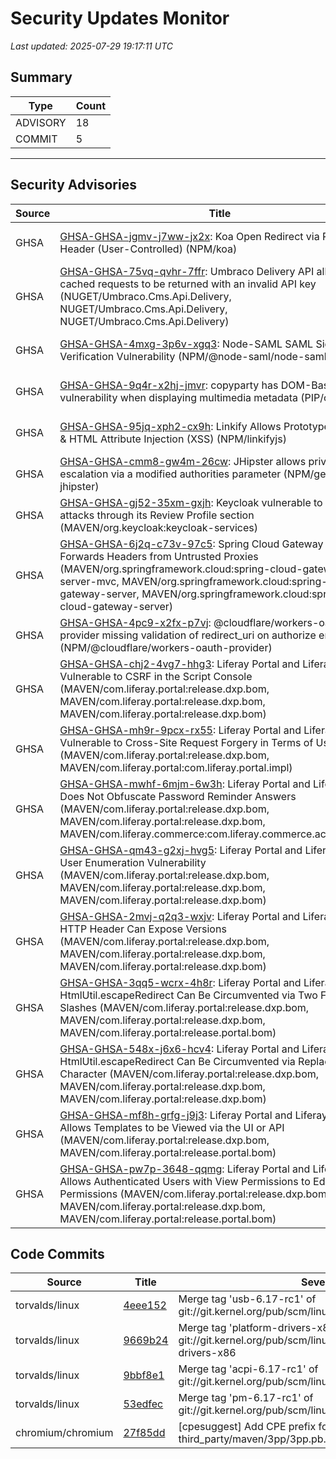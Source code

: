# Security Updates Monitor

*Last updated: 2025-07-29 19:17:11 UTC*

## Summary
| Type | Count |
|------|-------|
| ADVISORY | 18 |
| COMMIT | 5 |

---

## Security Advisories

| Source | Title | Severity | Date |
|--------|-------|----------|------|
| GHSA | [GHSA-GHSA-jgmv-j7ww-jx2x](https://github.com/advisories/GHSA-jgmv-j7ww-jx2x): Koa Open Redirect via Referrer Header (User-Controlled) (NPM/koa) | LOW (CVSS: 3.5) | 2025-07-29 |
| GHSA | [GHSA-GHSA-75vq-qvhr-7ffr](https://github.com/advisories/GHSA-75vq-qvhr-7ffr): Umbraco Delivery API allows for cached requests to be returned with an invalid API key (NUGET/Umbraco.Cms.Api.Delivery, NUGET/Umbraco.Cms.Api.Delivery, NUGET/Umbraco.Cms.Api.Delivery) | MODERATE (CVSS: 5.3) | 2025-07-29 |
| GHSA | [GHSA-GHSA-4mxg-3p6v-xgq3](https://github.com/advisories/GHSA-4mxg-3p6v-xgq3): Node-SAML SAML Signature Verification Vulnerability (NPM/@node-saml/node-saml) | CRITICAL (CVSS: 10.0) | 2025-07-28 |
| GHSA | [GHSA-GHSA-9q4r-x2hj-jmvr](https://github.com/advisories/GHSA-9q4r-x2hj-jmvr): copyparty has DOM-Based XSS vulnerability when displaying multimedia metadata (PIP/copyparty) | MODERATE (CVSS: 5.4) | 2025-07-28 |
| GHSA | [GHSA-GHSA-95jq-xph2-cx9h](https://github.com/advisories/GHSA-95jq-xph2-cx9h): Linkify Allows Prototype Pollution & HTML Attribute Injection (XSS) (NPM/linkifyjs) | HIGH (CVSS: 0.0) | 2025-07-26 |
| GHSA | [GHSA-GHSA-cmm8-gw4m-26cw](https://github.com/advisories/GHSA-cmm8-gw4m-26cw): JHipster allows privilege escalation via a modified authorities parameter (NPM/generator-jhipster) | LOW (CVSS: 2.9) | 2025-07-25 |
| GHSA | [GHSA-GHSA-gj52-35xm-gxjh](https://github.com/advisories/GHSA-gj52-35xm-gxjh): Keycloak vulnerable to phishing attacks through its Review Profile section (MAVEN/org.keycloak:keycloak-services) | MODERATE (CVSS: 5.4) | 2025-07-10 |
| GHSA | [GHSA-GHSA-6j2q-c73v-97c5](https://github.com/advisories/GHSA-6j2q-c73v-97c5): Spring Cloud Gateway Server Forwards Headers from Untrusted Proxies (MAVEN/org.springframework.cloud:spring-cloud-gateway-server-mvc, MAVEN/org.springframework.cloud:spring-cloud-gateway-server, MAVEN/org.springframework.cloud:spring-cloud-gateway-server) | HIGH (CVSS: 8.6) | 2025-05-30 |
| GHSA | [GHSA-GHSA-4pc9-x2fx-p7vj](https://github.com/advisories/GHSA-4pc9-x2fx-p7vj): @cloudflare/workers-oauth-provider missing validation of redirect_uri on authorize endpoint (NPM/@cloudflare/workers-oauth-provider) | MODERATE (CVSS: 0.0) | 2025-05-01 |
| GHSA | [GHSA-GHSA-chj2-4vg7-hhg3](https://github.com/advisories/GHSA-chj2-4vg7-hhg3): Liferay Portal and Liferay DXP Vulnerable to CSRF in the Script Console (MAVEN/com.liferay.portal:release.dxp.bom, MAVEN/com.liferay.portal:release.dxp.bom, MAVEN/com.liferay.portal:release.dxp.bom) | CRITICAL (CVSS: 9.7) | 2024-10-22 |
| GHSA | [GHSA-GHSA-mh9r-9pcx-rx55](https://github.com/advisories/GHSA-mh9r-9pcx-rx55): Liferay Portal and Liferay DXP Vulnerable to Cross-Site Request Forgery in Terms of Use Page (MAVEN/com.liferay.portal:release.dxp.bom, MAVEN/com.liferay.portal:com.liferay.portal.impl) | HIGH (CVSS: 8.8) | 2024-02-21 |
| GHSA | [GHSA-GHSA-mwhf-6mjm-6w3h](https://github.com/advisories/GHSA-mwhf-6mjm-6w3h): Liferay Portal and Liferay DXP Does Not Obfuscate Password Reminder Answers (MAVEN/com.liferay.portal:release.dxp.bom, MAVEN/com.liferay.portal:release.dxp.bom, MAVEN/com.liferay.commerce:com.liferay.commerce.account.web) | MODERATE (CVSS: 6.3) | 2024-02-21 |
| GHSA | [GHSA-GHSA-qm43-g2xj-hvg5](https://github.com/advisories/GHSA-qm43-g2xj-hvg5): Liferay Portal and Liferay DXP User Enumeration Vulnerability (MAVEN/com.liferay.portal:release.dxp.bom, MAVEN/com.liferay.portal:release.dxp.bom, MAVEN/com.liferay.portal:release.dxp.bom) | MODERATE (CVSS: 5.3) | 2024-02-20 |
| GHSA | [GHSA-GHSA-2mvj-q2q3-wxjv](https://github.com/advisories/GHSA-2mvj-q2q3-wxjv): Liferay Portal and Liferay DXP HTTP Header Can Expose Versions (MAVEN/com.liferay.portal:release.dxp.bom, MAVEN/com.liferay.portal:release.dxp.bom, MAVEN/com.liferay.portal:release.dxp.bom) | MODERATE (CVSS: 5.3) | 2024-02-20 |
| GHSA | [GHSA-GHSA-3qq5-wcrx-4h8r](https://github.com/advisories/GHSA-3qq5-wcrx-4h8r): Liferay Portal and Liferay DXP's HtmlUtil.escapeRedirect Can Be Circumvented via Two Forward Slashes (MAVEN/com.liferay.portal:release.dxp.bom, MAVEN/com.liferay.portal:release.dxp.bom, MAVEN/com.liferay.portal:release.portal.bom) | MODERATE (CVSS: 6.1) | 2024-02-20 |
| GHSA | [GHSA-GHSA-548x-j6x6-hcv4](https://github.com/advisories/GHSA-548x-j6x6-hcv4): Liferay Portal and Liferay DXP's HtmlUtil.escapeRedirect Can Be Circumvented via Replacement Character (MAVEN/com.liferay.portal:release.dxp.bom, MAVEN/com.liferay.portal:release.dxp.bom, MAVEN/com.liferay.portal:release.dxp.bom) | MODERATE (CVSS: 6.1) | 2024-02-20 |
| GHSA | [GHSA-GHSA-mf8h-grfg-j9j3](https://github.com/advisories/GHSA-mf8h-grfg-j9j3): Liferay Portal and Liferay DXP Allows Templates to be Viewed via the UI or API (MAVEN/com.liferay.portal:release.dxp.bom, MAVEN/com.liferay.portal:release.portal.bom) | MODERATE (CVSS: 5.3) | 2024-02-20 |
| GHSA | [GHSA-GHSA-pw7p-3648-qqmg](https://github.com/advisories/GHSA-pw7p-3648-qqmg): Liferay Portal and Liferay DXP Allows Authenticated Users with View Permissions to Edit Permissions (MAVEN/com.liferay.portal:release.dxp.bom, MAVEN/com.liferay.portal:release.dxp.bom, MAVEN/com.liferay.portal:release.portal.bom) | MODERATE (CVSS: 6.5) | 2024-02-20 |

## Code Commits

| Source | Title | Severity | Date |
|--------|-------|----------|------|
| torvalds/linux | [4eee152](https://github.com/torvalds/linux/commit/4eee1520ea845a6d6d82e85498d9412419560871) | Merge tag 'usb-6.17-rc1' of git://git.kernel.org/pub/scm/linux/kernel/git/gregkh/usb | 2025-07-29 |
| torvalds/linux | [9669b24](https://github.com/torvalds/linux/commit/9669b2499ea377764f8320dd562dd6cd4ea80a5d) | Merge tag 'platform-drivers-x86-v6.17-1' of git://git.kernel.org/pub/scm/linux/kernel/git/pdx86/platform-drivers-x86 | 2025-07-29 |
| torvalds/linux | [9bbf8e1](https://github.com/torvalds/linux/commit/9bbf8e17d8521211c5c5516ed5ec78d7581aacff) | Merge tag 'acpi-6.17-rc1' of git://git.kernel.org/pub/scm/linux/kernel/git/rafael/linux-pm | 2025-07-29 |
| torvalds/linux | [53edfec](https://github.com/torvalds/linux/commit/53edfecef66bfa65882ae065ed1a52f466c88979) | Merge tag 'pm-6.17-rc1' of git://git.kernel.org/pub/scm/linux/kernel/git/rafael/linux-pm | 2025-07-29 |
| chromium/chromium | [27f85dd](https://github.com/chromium/chromium/commit/27f85ddbff8fb2a79a2bc7f0616d0051c1b7052c) | [cpesuggest] Add CPE prefix for third_party/maven/3pp/3pp.pb. | 2025-07-29 |

